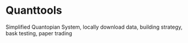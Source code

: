# Quanttools
Simplified Quantopian System, locally download data, building strategy, bask testing, paper trading
